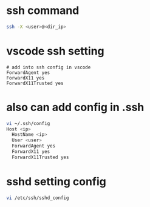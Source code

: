 # ssh command
```bash
ssh -X <user>@<dir_ip>
```

# vscode ssh setting
```
# add into ssh config in vscode
ForwardAgent yes
ForwardX11 yes
ForwardX11Trusted yes

```

# also can add config in .ssh
```bash
vi ~/.ssh/config
Host <ip>
  HostName <ip>
  User <user>
  ForwardAgent yes
  ForwardX11 yes
  ForwardX11Trusted yes

```
# sshd setting config
```bash
vi /etc/ssh/sshd_config
```

